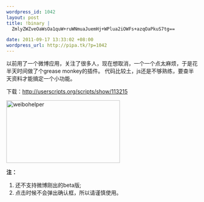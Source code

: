```yaml
--- 
wordpress_id: 1042
layout: post
title: !binary |
  ZmlyZWZveOaWsOa1quW+ruWNmuaJuemHj+WPlua2iOWFs+azqOaPkuS7tg==

date: 2011-09-17 13:33:02 +08:00
wordpress_url: http://pipa.tk/?p=1042
---
```

以前用了一个微博应用，关注了很多人，现在想取消，一个一个点太麻烦，于是花半天时间做了个grease monkey的插件。
代码比较土，js还是不够熟练，要查半天资料才能搞定一个小功能。

下载：<a href="http://userscripts.org/scripts/show/113215">http://userscripts.org/scripts/show/113215</a>

<a href="http://pipablog.tk/wp-content/uploads/2011/09/weibohelper.jpg"><img src="http://pipablog.tk/wp-content/uploads/2011/09/weibohelper-299x165.jpg" alt="weibohelper" title="weibohelper" width="299" height="165" class="alignnone size-medium wp-image-1043" /></a>

<strong>注：</strong>
1. 还不支持微博刚出的beta版;
2. 点击时候不会弹出确认框，所以请谨慎使用。
